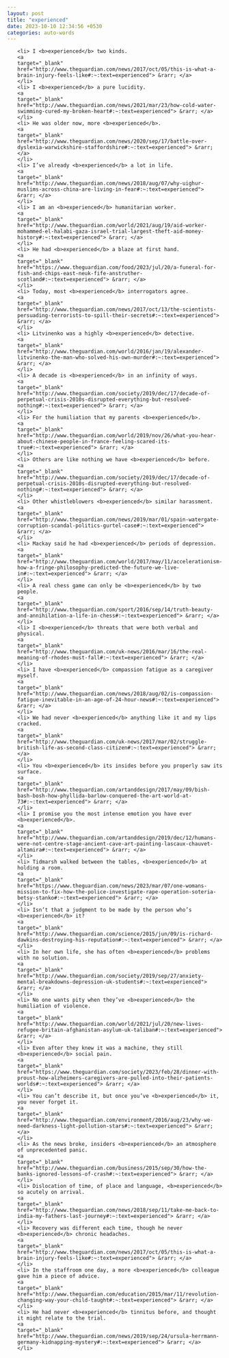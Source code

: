 ```yaml
---
layout: post
title: "experienced"
date: 2023-10-10 12:34:56 +0530
categories: auto-words
---
```

<ol>

    <li> I <b>experienced</b> two kinds.
    <a 
    target="_blank" 
    href="http://www.theguardian.com/news/2017/oct/05/this-is-what-a-brain-injury-feels-like#:~:text=experienced"> &rarr; </a>
    </li>
    <li> I <b>experienced</b> a pure lucidity.
    <a 
    target="_blank" 
    href="http://www.theguardian.com/news/2021/mar/23/how-cold-water-swimming-cured-my-broken-heart#:~:text=experienced"> &rarr; </a>
    </li>
    <li> He was older now, more <b>experienced</b>.
    <a 
    target="_blank" 
    href="http://www.theguardian.com/news/2020/sep/17/battle-over-dyslexia-warwickshire-staffordshire#:~:text=experienced"> &rarr; </a>
    </li>
    <li> I’ve already <b>experienced</b> a lot in life.
    <a 
    target="_blank" 
    href="http://www.theguardian.com/news/2018/aug/07/why-uighur-muslims-across-china-are-living-in-fear#:~:text=experienced"> &rarr; </a>
    </li>
    <li> I am an <b>experienced</b> humanitarian worker.
    <a 
    target="_blank" 
    href="http://www.theguardian.com/world/2021/aug/19/aid-worker-mohammed-el-halabi-gaza-israel-trial-largest-theft-aid-money-history#:~:text=experienced"> &rarr; </a>
    </li>
    <li> He had <b>experienced</b> a blaze at first hand.
    <a 
    target="_blank" 
    href="https://www.theguardian.com/food/2023/jul/20/a-funeral-for-fish-and-chips-east-neuk-fife-anstruther-scotland#:~:text=experienced"> &rarr; </a>
    </li>
    <li> Today, most <b>experienced</b> interrogators agree.
    <a 
    target="_blank" 
    href="http://www.theguardian.com/news/2017/oct/13/the-scientists-persuading-terrorists-to-spill-their-secrets#:~:text=experienced"> &rarr; </a>
    </li>
    <li> Litvinenko was a highly <b>experienced</b> detective.
    <a 
    target="_blank" 
    href="http://www.theguardian.com/world/2016/jan/19/alexander-litvinenko-the-man-who-solved-his-own-murder#:~:text=experienced"> &rarr; </a>
    </li>
    <li> A decade is <b>experienced</b> in an infinity of ways.
    <a 
    target="_blank" 
    href="http://www.theguardian.com/society/2019/dec/17/decade-of-perpetual-crisis-2010s-disrupted-everything-but-resolved-nothing#:~:text=experienced"> &rarr; </a>
    </li>
    <li> For the humiliation that my parents <b>experienced</b>.
    <a 
    target="_blank" 
    href="http://www.theguardian.com/world/2019/nov/26/what-you-hear-about-chinese-people-in-france-feeling-scared-its-true#:~:text=experienced"> &rarr; </a>
    </li>
    <li> Others are like nothing we have <b>experienced</b> before.
    <a 
    target="_blank" 
    href="http://www.theguardian.com/society/2019/dec/17/decade-of-perpetual-crisis-2010s-disrupted-everything-but-resolved-nothing#:~:text=experienced"> &rarr; </a>
    </li>
    <li> Other whistleblowers <b>experienced</b> similar harassment.
    <a 
    target="_blank" 
    href="http://www.theguardian.com/news/2019/mar/01/spain-watergate-corruption-scandal-politics-gurtel-case#:~:text=experienced"> &rarr; </a>
    </li>
    <li> Mackay said he had <b>experienced</b> periods of depression.
    <a 
    target="_blank" 
    href="http://www.theguardian.com/world/2017/may/11/accelerationism-how-a-fringe-philosophy-predicted-the-future-we-live-in#:~:text=experienced"> &rarr; </a>
    </li>
    <li> A real chess game can only be <b>experienced</b> by two people.
    <a 
    target="_blank" 
    href="http://www.theguardian.com/sport/2016/sep/14/truth-beauty-and-annihilation-a-life-in-chess#:~:text=experienced"> &rarr; </a>
    </li>
    <li> I <b>experienced</b> threats that were both verbal and physical.
    <a 
    target="_blank" 
    href="http://www.theguardian.com/uk-news/2016/mar/16/the-real-meaning-of-rhodes-must-fall#:~:text=experienced"> &rarr; </a>
    </li>
    <li> I have <b>experienced</b> compassion fatigue as a caregiver myself.
    <a 
    target="_blank" 
    href="http://www.theguardian.com/news/2018/aug/02/is-compassion-fatigue-inevitable-in-an-age-of-24-hour-news#:~:text=experienced"> &rarr; </a>
    </li>
    <li> We had never <b>experienced</b> anything like it and my lips cracked.
    <a 
    target="_blank" 
    href="http://www.theguardian.com/uk-news/2017/mar/02/struggle-british-life-as-second-class-citizen#:~:text=experienced"> &rarr; </a>
    </li>
    <li> You <b>experienced</b> its insides before you properly saw its surface.
    <a 
    target="_blank" 
    href="http://www.theguardian.com/artanddesign/2017/may/09/bish-bash-bosh-how-phyllida-barlow-conquered-the-art-world-at-73#:~:text=experienced"> &rarr; </a>
    </li>
    <li> I promise you the most intense emotion you have ever <b>experienced</b>.
    <a 
    target="_blank" 
    href="http://www.theguardian.com/artanddesign/2019/dec/12/humans-were-not-centre-stage-ancient-cave-art-painting-lascaux-chauvet-altamira#:~:text=experienced"> &rarr; </a>
    </li>
    <li> Tidmarsh walked between the tables, <b>experienced</b> at holding a room.
    <a 
    target="_blank" 
    href="https://www.theguardian.com/news/2023/mar/07/one-womans-mission-to-fix-how-the-police-investigate-rape-operation-soteria-betsy-stanko#:~:text=experienced"> &rarr; </a>
    </li>
    <li> Isn’t that a judgment to be made by the person who’s <b>experienced</b> it?
    <a 
    target="_blank" 
    href="http://www.theguardian.com/science/2015/jun/09/is-richard-dawkins-destroying-his-reputation#:~:text=experienced"> &rarr; </a>
    </li>
    <li> In her own life, she has often <b>experienced</b> problems with no solution.
    <a 
    target="_blank" 
    href="http://www.theguardian.com/society/2019/sep/27/anxiety-mental-breakdowns-depression-uk-students#:~:text=experienced"> &rarr; </a>
    </li>
    <li> No one wants pity when they’ve <b>experienced</b> the humiliation of violence.
    <a 
    target="_blank" 
    href="http://www.theguardian.com/world/2021/jul/20/new-lives-refugee-britain-afghanistan-asylum-uk-taliban#:~:text=experienced"> &rarr; </a>
    </li>
    <li> Even after they knew it was a machine, they still <b>experienced</b> social pain.
    <a 
    target="_blank" 
    href="https://www.theguardian.com/society/2023/feb/28/dinner-with-proust-how-alzheimers-caregivers-are-pulled-into-their-patients-worlds#:~:text=experienced"> &rarr; </a>
    </li>
    <li> You can’t describe it, but once you’ve <b>experienced</b> it, you never forget it.
    <a 
    target="_blank" 
    href="http://www.theguardian.com/environment/2016/aug/23/why-we-need-darkness-light-pollution-stars#:~:text=experienced"> &rarr; </a>
    </li>
    <li> As the news broke, insiders <b>experienced</b> an atmosphere of unprecedented panic.
    <a 
    target="_blank" 
    href="http://www.theguardian.com/business/2015/sep/30/how-the-banks-ignored-lessons-of-crash#:~:text=experienced"> &rarr; </a>
    </li>
    <li> Dislocation of time, of place and language, <b>experienced</b> so acutely on arrival.
    <a 
    target="_blank" 
    href="http://www.theguardian.com/news/2018/sep/11/take-me-back-to-india-my-fathers-last-journey#:~:text=experienced"> &rarr; </a>
    </li>
    <li> Recovery was different each time, though he never <b>experienced</b> chronic headaches.
    <a 
    target="_blank" 
    href="http://www.theguardian.com/news/2017/oct/05/this-is-what-a-brain-injury-feels-like#:~:text=experienced"> &rarr; </a>
    </li>
    <li> In the staffroom one day, a more <b>experienced</b> colleague gave him a piece of advice.
    <a 
    target="_blank" 
    href="http://www.theguardian.com/education/2015/mar/11/revolution-changing-way-your-child-taught#:~:text=experienced"> &rarr; </a>
    </li>
    <li> He had never <b>experienced</b> tinnitus before, and thought it might relate to the trial.
    <a 
    target="_blank" 
    href="http://www.theguardian.com/news/2019/sep/24/ursula-herrmann-germany-kidnapping-mystery#:~:text=experienced"> &rarr; </a>
    </li>